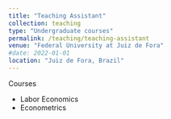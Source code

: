 ```yaml
---
title: "Teaching Assistant"
collection: teaching
type: "Undergraduate courses"
permalink: /teaching/teaching-assistant
venue: "Federal University at Juiz de Fora"
#date: 2022-01-01
location: "Juiz de Fora, Brazil"
---
```


Courses 

- Labor Economics
- Econometrics


